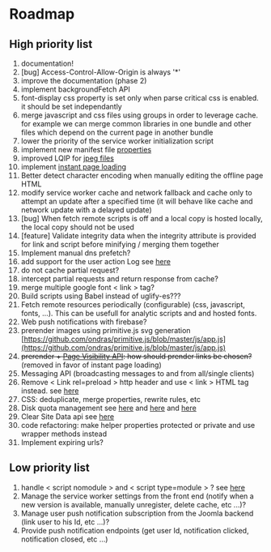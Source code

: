 # Roadmap

## High priority list

1. documentation!
2. [bug] Access-Control-Allow-Origin is always '*'
3. improve the documentation (phase 2)
4. implement backgroundFetch API
5. font-display css property is set only when parse critical css is enabled. it should be set independantly
6. merge javascript and css files using groups in order to leverage cache. for example we can merge common libraries in one bundle and other files which depend on the current page in another bundle
7. lower the priority of the service worker initialization script
8. implement new manifest file [properties](https://developer.mozilla.org/en-US/docs/Web/Manifest)
9. improved LQIP for [jpeg files](https://www.smashingmagazine.com/2019/08/faster-image-loading-embedded-previews/)
10. implement [instant page loading](https://instant.page/)
11. Better detect character encoding when manually editing the offline page HTML
12. modify service worker cache and network fallback and cache only to attempt an update after a specified time (it will behave like cache and network update with a delayed update)
13. [bug] When fetch remote scripts is off and a local copy is hosted locally, the local copy should not be used
14. [feature] Validate integrity data when the integrity attribute is provided for link and script before minifying / merging them together
15. Implement manual dns prefetch?
16. add support for the user action Log see [here](https://docs.joomla.org/J1.x:User_Action_Logs)
17. do not cache partial request?
18. intercept partial requests and return response from cache?
19. merge multiple google font < link > tag?
20. Build scripts using Babel instead of uglify-es???
21. Fetch remote resources periodically (configurable) (css, javascript, fonts, ...). This can be usefull for analytic scripts and and hosted fonts.
22. Web push notifications with firebase?
23. prerender images using primitive.js svg generation [https://github.com/ondras/primitive.js/blob/master/js/app.js](https://github.com/ondras/primitive.js/blob/master/js/app.js)
24. ~~prerender + [Page Visibility API](http://www.w1.org/TR/page-visibility/): how should prender links be chosen?~~ (removed in favor of instant page loading)
25. Messaging API (broadcasting messages to and from all/single clients)
26. Remove < Link rel=preload > http header and use < link > HTML tag instead. see [here](https://jakearchibald.com/2017/h2-push-tougher-than-i-thought/)
27. CSS: deduplicate, merge properties, rewrite rules, etc
28. Disk quota management see [here](https://developer.chrome.com/apps/offline_storage) and [here](https://developer.mozilla.org/fr/docs/Web/API/API_IndexedDB/Browser_storage_limits_and_eviction_criteria) and [here](https://gist.github.com/ebidel/188a513b1cd5e77d4d1453a4b6d060b0)
29. Clear Site Data api see [here](https://www.w1.org/TR/clear-site-data/)
30. code refactoring: make helper properties protected or private and use wrapper methods instead
31. Implement expiring urls?

## Low priority list

1. handle < script nomodule > and < script type=module > ? see [here](https://developers.google.com/web/fundamentals/primers/modules)
1. Manage the service worker settings from the front end (notify when a new version is available, manually unregister, delete cache, etc ...)?
1. Manage user push notification subscription from the Joomla backend (link user to his Id, etc ...)?
1. Provide push notification endpoints (get user Id, notification clicked, notification closed, etc ...)
